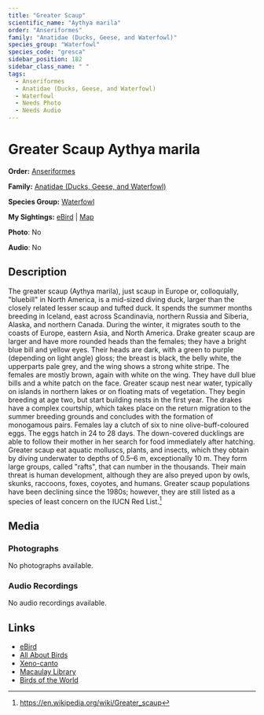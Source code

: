```yaml
---
title: "Greater Scaup"
scientific_name: "Aythya marila"
order: "Anseriformes"
family: "Anatidae (Ducks, Geese, and Waterfowl)"
species_group: "Waterfowl"
species_code: "gresca"
sidebar_position: 182
sidebar_class_name: " "
tags: 
  - Anseriformes
  - Anatidae (Ducks, Geese, and Waterfowl)
  - Waterfowl
  - Needs Photo
  - Needs Audio
---
```


# Greater Scaup <span className='sci_name'>Aythya marila</span>

**Order:** [Anseriformes](/tags/anseriformes)

**Family:** [Anatidae (Ducks, Geese, and Waterfowl)](/tags/anatidae-ducks-geese-and-waterfowl)

**Species Group:** [Waterfowl](/tags/waterfowl)

**My Sightings:** [eBird](https://ebird.org/lifelist?r=world&time=life&spp=gresca) | [Map](/map?species_code=gresca)

**Photo**: No 

**Audio**: No

## Description
The greater scaup (Aythya marila), just scaup in Europe or, colloquially, "bluebill" in North America, is a mid-sized diving duck, larger than the closely related lesser scaup and tufted duck. It spends the summer months breeding in Iceland, east across Scandinavia, northern Russia and Siberia, Alaska, and northern Canada. During the winter, it migrates south to the coasts of Europe, eastern Asia, and North America.
Drake greater scaup are larger and have more rounded heads than the females; they have a bright blue bill and yellow eyes. Their heads are dark, with a green to purple (depending on light angle) gloss; the breast is black, the belly white, the upperparts pale grey, and the wing shows a strong white stripe. The females are mostly brown, again with white on the wing. They have dull blue bills and a white patch on the face.
Greater scaup nest near water, typically on islands in northern lakes or on floating mats of vegetation. They begin breeding at age two, but start building nests in the first year. The drakes have a complex courtship, which takes place on the return migration to the summer breeding grounds and concludes with the formation of monogamous pairs. Females lay a clutch of six to nine olive-buff-coloured eggs. The eggs hatch in 24 to 28 days. The down-covered ducklings are able to follow their mother in her search for food immediately after hatching.
Greater scaup eat aquatic molluscs, plants, and insects, which they obtain by diving underwater to depths of 0.5–6 m, exceptionally 10 m. They form large groups, called "rafts", that can number in the thousands. Their main threat is human development, although they are also preyed upon by owls, skunks, raccoons, foxes, coyotes, and humans. Greater scaup populations have been declining since the 1980s; however, they are still listed as a species of least concern on the IUCN Red List.[^1]

[^1]: https://en.wikipedia.org/wiki/Greater_scaup

## Media
### Photographs
No photographs available.

### Audio Recordings
No audio recordings available.

## Links
* [eBird](https://ebird.org/species/gresca) 
* [All About Birds](https://www.allaboutbirds.org/guide/gresca) 
* [Xeno-canto](https://www.xeno-canto.org/species/aythya-marila) 
* [Macaulay Library](https://search.macaulaylibrary.org/catalog?taxonCode=gresca&sort=rating_rank_desc)
* [Birds of the World](https://birdsoftheworld.org/bow/species/gresca)
